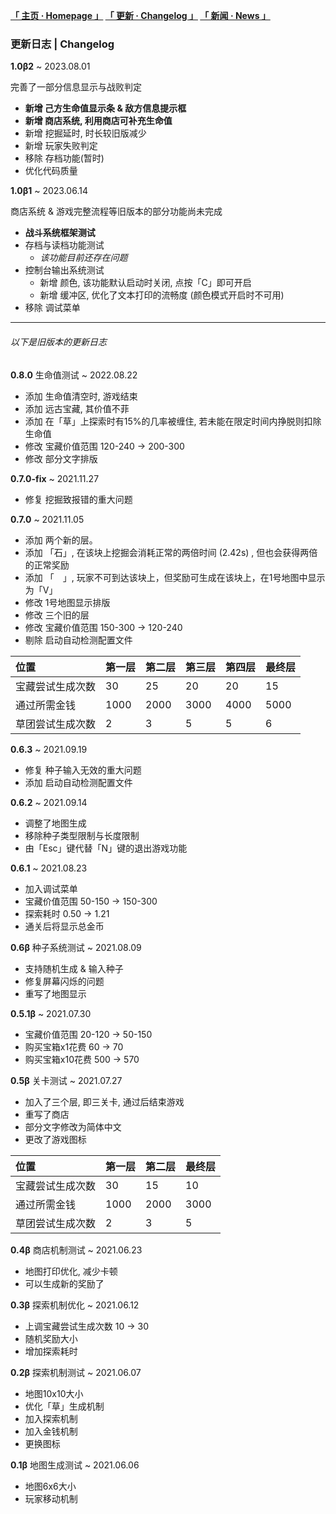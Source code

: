**[「 主页 · Homepage 」](https://orxnre.github.io/) [「 更新 · Changelog 」](https://orxnre.github.io/c) [「 新闻 · News 」](https://orxnre.github.io/n)**

### 更新日志 | Changelog

**1.0β2** ~ 2023.08.01

完善了一部分信息显示与战败判定

* **新增 己方生命值显示条 & 敌方信息提示框**
* **新增 商店系统, 利用商店可补充生命值**
* 新增 挖掘延时, 时长较旧版减少
* 新增 玩家失败判定
* 移除 存档功能(暂时)
* 优化代码质量

**1.0β1** ~ 2023.06.14

商店系统 & 游戏完整流程等旧版本的部分功能尚未完成

* **战斗系统框架测试**
* 存档与读档功能测试
  * *该功能目前还存在问题*
* 控制台输出系统测试
  * 新增 颜色, 该功能默认启动时关闭, 点按「C」即可开启
  * 新增 缓冲区, 优化了文本打印的流畅度 (颜色模式开启时不可用)
* 移除 调试菜单

****

###### 以下是旧版本的更新日志

**0.8.0** 生命值测试 ~ 2022.08.22

* 添加 生命值清空时, 游戏结束
* 添加 远古宝藏, 其价值不菲
* 添加 在「草」上探索时有15%的几率被缠住, 若未能在限定时间内挣脱则扣除生命值
* 修改 宝藏价值范围 120-240 → 200-300
* 修改 部分文字排版

**0.7.0-fix** ~ 2021.11.27

* 修复 挖掘致报错的重大问题

**0.7.0** ~ 2021.11.05

* 添加 两个新的层。
* 添加 「石」, 在该块上挖掘会消耗正常的两倍时间 (2.42s) , 但也会获得两倍的正常奖励
* 添加 「　」, 玩家不可到达该块上，但奖励可生成在该块上，在1号地图中显示为「V」
* 修改 1号地图显示排版
* 修改 三个旧的层
* 修改 宝藏价值范围 150-300 → 120-240
* 剔除 启动自动检测配置文件

| 位置  | 第一层  | 第二层  | 第三层  | 第四层  | 最终层  |
| :------------ | :------------ | :------------ | :------------ | :------------ | :------------ |
| 宝藏尝试生成次数  | 30  | 25  | 20  | 20  | 15  |
| 通过所需金钱  | 1000  | 2000  | 3000  | 4000  | 5000  |
| 草团尝试生成次数  | 2  | 3  | 5  | 5  | 6  |

**0.6.3** ~ 2021.09.19

* 修复 种子输入无效的重大问题
* 添加 启动自动检测配置文件

**0.6.2** ~ 2021.09.14 

* 调整了地图生成
* 移除种子类型限制与长度限制
* 由「Esc」键代替「N」键的退出游戏功能

**0.6.1** ~ 2021.08.23

* 加入调试菜单
* 宝藏价值范围 50-150 → 150-300
* 探索耗时 0.50 → 1.21
* 通关后将显示总金币

**0.6β** 种子系统测试 ~ 2021.08.09

* 支持随机生成 & 输入种子
* 修复屏幕闪烁的问题
* 重写了地图显示

**0.5.1β** ~ 2021.07.30

* 宝藏价值范围 20-120 → 50-150
* 购买宝箱x1花费 60 → 70
* 购买宝箱x10花费 500 → 570

**0.5β** 关卡测试 ~ 2021.07.27

* 加入了三个层, 即三关卡, 通过后结束游戏
* 重写了商店
* 部分文字修改为简体中文
* 更改了游戏图标

| 位置  | 第一层  | 第二层  | 最终层  |
| :------------ | :------------ | :------------ | :------------ |
| 宝藏尝试生成次数  | 30  | 15  | 10  |
| 通过所需金钱  | 1000  | 2000  | 3000  |
| 草团尝试生成次数  | 2  | 3  | 5  |

**0.4β** 商店机制测试 ~ 2021.06.23

* 地图打印优化, 减少卡顿
* 可以生成新的奖励了

**0.3β** 探索机制优化 ~ 2021.06.12

* 上调宝藏尝试生成次数 10 → 30
* 随机奖励大小
* 增加探索耗时

**0.2β** 探索机制测试 ~ 2021.06.07

* 地图10x10大小
* 优化「草」生成机制
* 加入探索机制
* 加入金钱机制
* 更换图标

**0.1β** 地图生成测试 ~ 2021.06.06

* 地图6x6大小
* 玩家移动机制
